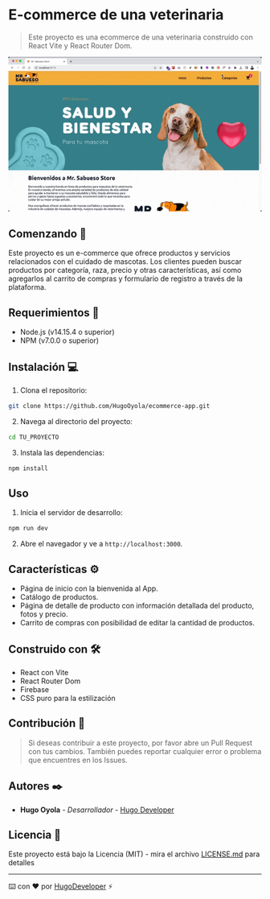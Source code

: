 # E-commerce de una veterinaria
> Este proyecto es una ecommerce de una veterinaria construido con React Vite y React Router Dom.

![Descripción de la imagen](/screenshot.gif)

## Comenzando 🚀
Este proyecto es un e-commerce que ofrece productos y servicios relacionados con el cuidado de mascotas. Los clientes pueden buscar productos por categoría, raza, precio y otras características, así como agregarlos al carrito de compras y formulario de registro a través de la plataforma.

## Requerimientos 📄
- Node.js (v14.15.4 o superior)
- NPM (v7.0.0 o superior)

## Instalación 💻
1. Clona el repositorio:
```sh
git clone https://github.com/HugoOyola/ecommerce-app.git
```
2. Navega al directorio del proyecto:
```sh
cd TU_PROYECTO
```
3. Instala las dependencias:
```sh
npm install
```

## Uso
1. Inicia el servidor de desarrollo:
```sh
npm run dev
```
2. Abre el navegador y ve a `http://localhost:3000`.

## Características ⚙️
- Página de inicio con la bienvenida al App.
- Catálogo de productos.
- Página de detalle de producto con información detallada del producto, fotos y precio.
- Carrito de compras con posibilidad de editar la cantidad de productos.

## Construido con 🛠️
- React con Vite
- React Router Dom
- Firebase
- CSS puro para la estilización

## Contribución 🔧
> Si deseas contribuir a este proyecto, por favor abre un Pull Request con tus cambios. También puedes reportar cualquier error o problema que encuentres en los Issues.

## Autores ✒️
- **Hugo Oyola** - _Desarrollador_ - [Hugo Developer](https://github.com/HugoOyola)

## Licencia 📄
Este proyecto está bajo la Licencia (MIT) - mira el archivo [LICENSE.md](LICENSE.md) para detalles

---

⌨️ con ❤️ por [HugoDeveloper](https://github.com/HugoOyola/) ⚡️